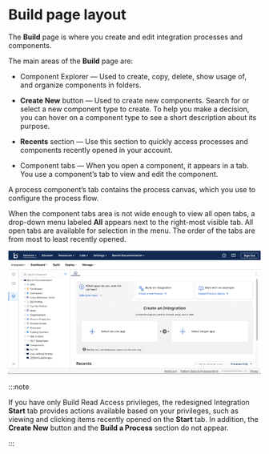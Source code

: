 # Build page layout

<head>
  <meta name="guidename" content="Integration"/>
  <meta name="context" content="GUID-e1655cb0-e4da-47cf-bf55-11cc37f0b32f"/>
</head>

The **Build** page is where you create and edit integration processes and components.

The main areas of the **Build** page are:

- Component Explorer — Used to create, copy, delete, show usage of, and organize components in folders.

- **Create New** button — Used to create new components. Search for or select a new component type to create. To help you make a decision, you can hover on a component type to see a short description about its purpose.

- **Recents** section — Use this section to quickly access processes and components recently opened in your account.

- Component tabs — When you open a component, it appears in a tab. You use a component’s tab to view and edit the component.

A process component’s tab contains the process canvas, which you use to configure the process flow.

When the component tabs area is not wide enough to view all open tabs, a drop-down menu labeled **All** appears next to the right-most visible tab. All open tabs are available for selection in the menu. The order of the tabs are from most to least recently opened.

![Build page’s Welcome screen.](../Images/img-int-Build_page_welcome.png)

:::note

If you have only Build Read Access privileges, the redesigned Integration **Start** tab provides actions available based on your privileges, such as viewing and clicking items recently opened on the **Start** tab. In addition, the **Create New** button and the **Build a Process** section do not appear.

:::
